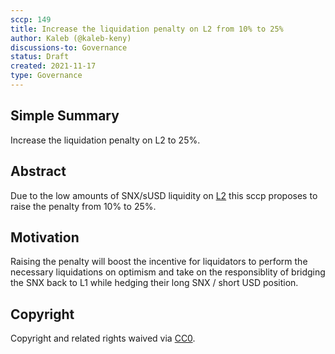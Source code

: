 ```yaml
---
sccp: 149
title: Increase the liquidation penalty on L2 from 10% to 25%
author: Kaleb (@kaleb-keny)
discussions-to: Governance
status: Draft 
created: 2021-11-17
type: Governance
---
```


## Simple Summary
<!--"If you can't explain it simply, you don't understand it well enough." Provide a simplified and layman-accessible explanation of the SCCP.-->

Increase the liquidation penalty on L2 to 25%.

## Abstract
<!--A short (~200 word) description of the variable change proposed.-->

Due to the low amounts of SNX/sUSD liquidity on [L2](https://info.uniswap.org/#/tokens/0xc011a73ee8576fb46f5e1c5751ca3b9fe0af2a6f) this sccp proposes to raise the penalty from 10% to 25%.

## Motivation
<!--The motivation is critical for SCCPs that want to update variables within Synthetix. It should clearly explain why the existing variable is not incentive aligned. SCCP submissions without sufficient motivation may be rejected outright.-->

Raising the penalty will boost the incentive for liquidators to perform the necessary liquidations on optimism and take on the responsiblity of bridging the SNX back to L1 while hedging their long SNX / short USD position. 

## Copyright
Copyright and related rights waived via [CC0](https://creativecommons.org/publicdomain/zero/1.0/).
